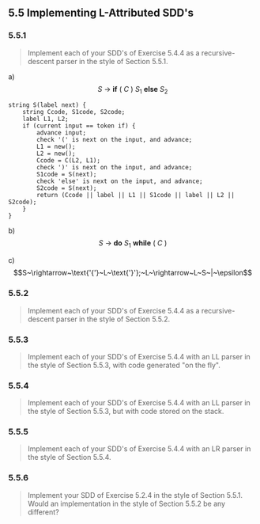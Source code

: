 ## 5.5 Implementing L-Attributed SDD's

### 5.5.1

> Implement each of your SDD's of Exercise 5.4.4 as a recursive-descent parser in the style of Section 5.5.1.

a) $$S~\rightarrow~\mathbf{if}~(~C~)~S_1~\mathbf{else}~S_2$$

```
string S(label next) {
    string Ccode, S1code, S2code;
    label L1, L2;
    if (current input == token if) {
        advance input;
        check '(' is next on the input, and advance;
        L1 = new();
        L2 = new();
        Ccode = C(L2, L1);
        check ')' is next on the input, and advance;
        S1code = S(next);
        check 'else' is next on the input, and advance;
        S2code = S(next);
        return (Ccode || label || L1 || S1code || label || L2 || S2code);
    }
}
```

b) $$S~\rightarrow~\mathbf{do}~S_1~\mathbf{while}~(~C~)$$

c) $$S~\rightarrow~\text{'{'}~L~\text{'}'};~L~\rightarrow~L~S~|~\epsilon$$

### 5.5.2

> Implement each of your SDD's of Exercise 5.4.4 as a recursive-descent parser in the style of Section 5.5.2.

### 5.5.3

> Implement each of your SDD's of Exercise 5.4.4 with an LL parser in the style of Section 5.5.3, with code generated "on the fly".

### 5.5.4

> Implement each of your SDD's of Exercise 5.4.4 with an LL parser in the style of Section 5.5.3, but with code stored on the stack.

### 5.5.5

> Implement each of your SDD's of Exercise 5.4.4 with an LR parser in the style of Section 5.5.4.

### 5.5.6

> Implement your SDD of Exercise 5.2.4 in the style of Section 5.5.1. Would an implementation in the style of Section 5.5.2 be any different?

